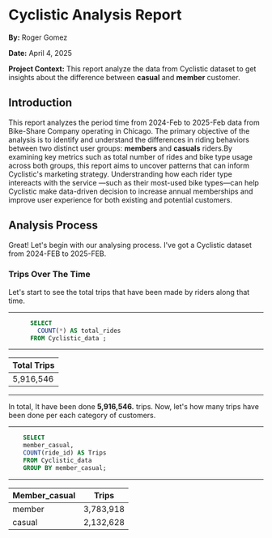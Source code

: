 # Cyclistic Analysis Report
**By:** Roger Gomez

**Date:** April 4, 2025

**Project Context:**
This report analyze the data from Cyclistic dataset to get insights about the difference between **casual** and **member** customer.

## Introduction
This report analyzes the period time from 2024-Feb to 2025-Feb data from Bike-Share Company operating in Chicago. The primary objective of the analysis is to identify and understand the differences in riding behaviors between two distinct user groups: **members** and **casuals** riders.By examining key metrics such as total number of rides and bike type usage across both groups, this report aims to uncover patterns that can inform Cyclistic's marketing strategy. Understranding how each rider type intereacts with the service —such as their most-used bike types—can help Cyclistic make data-driven decision to increase annual memberships and improve user experience for both existing and potential customers.

## Analysis Process
Great! Let's begin with our analysing process. I've got a Cyclistic dataset from 2024-FEB to 2025-FEB.

### Trips Over The Time
Let's start to see the total trips that have been made by riders along that time.

---

```sql
      SELECT 
        COUNT(*) AS total_rides
      FROM Cyclistic_data ;
```
---
| Total Trips | 
|:-------------|
| 5,916,546 | 

---
In total, It have been done **5,916,546.** trips. Now, let's how many trips have been done per each category of customers.

---
```sql
    SELECT 
    member_casual,
    COUNT(ride_id) AS Trips
    FROM Cyclistic_data
    GROUP BY member_casual;
```
---
| Member_casual |Trips|
|:------------- |-----|
| member| 3,783,918|
|casual | 2,132,628|



```python

```
